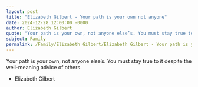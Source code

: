 ```yaml
---
layout: post
title: "Elizabeth Gilbert - Your path is your own not anyone"
date: 2024-12-28 12:00:00 -0000
author: Elizabeth Gilbert
quote: "Your path is your own, not anyone else’s. You must stay true to it despite the well-meaning advice of others."
subject: Family
permalink: /Family/Elizabeth Gilbert/Elizabeth Gilbert - Your path is your own not anyone
---
```


Your path is your own, not anyone else’s. You must stay true to it despite the well-meaning advice of others.

- Elizabeth Gilbert
